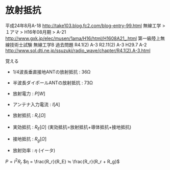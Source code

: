 # 放射抵抗

平成24年8月A-18
http://take103.blog.fc2.com/blog-entry-99.html
無線工学 > １アマ > H16年08月期 > A-21
http://www.gxk.jp/elec/musen/1ama/H16/html/H1608A21_.html
第一級陸上無線技術士試験 無線工学B 過去問題 R4.1(2) A-3 R2.11(2) A-3 H29.7 A-2
http://www.sol.dti.ne.jp/ssuzuki/radio_wave/chapter/R4.1(2).A-3.html

覚える
- 1/4波長垂直接地ANTの放射抵抗 : 36Ω
- 半波長ダイポールANTの放射抵抗 : 73Ω

- 放射電力 : $P [W]$
- アンテナ入力電流 : $I [A]$
- 放射抵抗 : $R_r [Ω]$
- 実効抵抗 : $R_E [Ω]$ (実効抵抗=放射抵抗+導体抵抗+接地抵抗)
- 接地抵抗 : $R_g [Ω]$
- 放射効率 : $η$ (イータ)

 
$P = I^2 R_r$
$η = \frac{R_r}{R_E} ≒ \frac{R_r}{R_r + R_g}$
